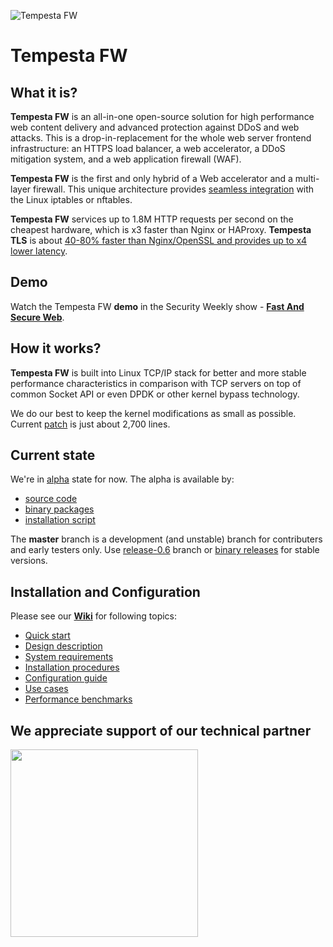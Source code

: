 ![Tempesta FW](https://raw.githubusercontent.com/wiki/tempesta-tech/tempesta/tempesta_technologies_logo_small.png)


# Tempesta FW

## What it is?

**Tempesta FW** is an all-in-one open-source solution for high performance web
content delivery and advanced protection against DDoS and web attacks. This is a
drop-in-replacement for the whole web server frontend infrastructure: an HTTPS
load balancer, a web accelerator, a DDoS mitigation system, and a web application
firewall (WAF).

**Tempesta FW** is the first and only hybrid of a Web accelerator and a multi-layer
firewall. This unique architecture provides
[seamless integration](https://github.com/tempesta-tech/tempesta/wiki/HTTP-tables)
with the Linux iptables or nftables.

**Tempesta FW** services up to 1.8M HTTP requests per second on the cheapest hardware,
which is x3 faster than Nginx or HAProxy. **Tempesta TLS** is about 
[40-80% faster than Nginx/OpenSSL and provides up to x4 lower latency](https://netdevconf.info/0x14/session.html?talk-performance-study-of-kernel-TLS-handshakes).


## Demo

Watch the Tempesta FW **demo** in the Security Weekly show -
**[Fast And Secure Web](https://securityweekly.com/shows/fast-and-secure-web-alexander-krizhanovsky-psw-669/)**.


## How it works?

**Tempesta FW** is built into Linux TCP/IP stack for better and more stable
performance characteristics in comparison with TCP servers on top of common
Socket API or even DPDK or other kernel bypass technology.

We do our best to keep the kernel modifications as small as possible. Current
[patch](https://github.com/tempesta-tech/tempesta/blob/master/linux-4.14.32.patch)
is just about 2,700 lines.


## Current state

We're in [alpha](https://en.wikipedia.org/wiki/Software_release_life_cycle#Alpha)
state for now. The alpha is available by:

* [source code](https://github.com/tempesta-tech/tempesta/wiki/Install-from-Sources)
* [binary packages](https://github.com/tempesta-tech/tempesta/releases)
* [installation script](https://github.com/tempesta-tech/tempesta/wiki/Install-from-packages#using-installer-script)

The **master** branch is a development (and unstable) branch for contributers and
early testers only.
Use [release-0.6](https://github.com/tempesta-tech/tempesta/tree/release-0.6) branch
or [binary releases](https://github.com/tempesta-tech/tempesta/tree/release-0.6) for
stable versions.


## Installation and Configuration

Please see our **[Wiki](https://github.com/tempesta-tech/tempesta/wiki)** for
following topics:

* [Quick start](https://github.com/tempesta-tech/tempesta/wiki/Configuration#quick-start)
* [Design description](https://github.com/tempesta-tech/tempesta/wiki)
* [System requirements](https://github.com/tempesta-tech/tempesta/wiki/Requirements)
* [Installation procedures](https://github.com/tempesta-tech/tempesta/wiki/Installation)
* [Configuration guide](https://github.com/tempesta-tech/tempesta/wiki/Configuration)
* [Use cases](https://github.com/tempesta-tech/tempesta/wiki/Use-cases)
* [Performance benchmarks](https://github.com/tempesta-tech/tempesta/wiki/Performance#benchmarks)


## We appreciate support of our technical partner

 <a href="https://netactuate.com/"><img src="https://user-images.githubusercontent.com/884694/163684435-f4c9a95f-ab2c-4f3c-8734-81c173677e01.svg" width="300"/></a>
